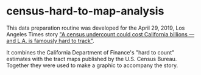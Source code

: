 # census-hard-to-map-analysis

This data preparation routine was developed for the April 29, 2019, Los Angeles Times story ["A census undercount could cost California billions — and L.A. is famously hard to track"](https://www.latimes.com/local/lanow/la-me-la-county-census-hard-to-count-20190429-htmlstory.html).

It combines the California Department of Finance's "hard to count" estimates with the tract maps published by the U.S. Census Bureau. Together they were used to make a graphic to accompany the story.